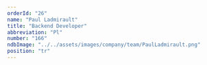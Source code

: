 ```yaml
---
orderId: "26"
name: "Paul Ladmirault"
title: "Backend Developer"
abbreviation: "Pl"
number: "166"
ndbImage: "../../assets/images/company/team/PaulLadmirault.png"
position: "tr"
---
```

